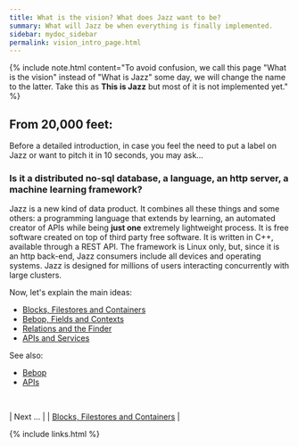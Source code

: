 ```yaml
---
title: What is the vision? What does Jazz want to be?
summary: What will Jazz be when everything is finally implemented.
sidebar: mydoc_sidebar
permalink: vision_intro_page.html
---
```


{% include note.html content="To avoid confusion, we call this page \"What is the vision\" instead of \"What is Jazz\" some day, we will
change the name to the latter. Take this as **This is Jazz** but most of it is not implemented yet." %}


## From 20,000 feet:

Before a detailed introduction, in case you feel the need to put a label on Jazz or want to pitch it in 10 seconds, you may ask...

### Is it a distributed no-sql database, a language, an http server, a machine learning framework?

Jazz is a new kind of data product. It combines all these things and some others: a programming language that extends by learning, an automated creator of APIs while being **just one** extremely lightweight process. It is free software created on top of third party free software. It is written in C++, available through a REST API. The framework is Linux only, but, since it is an http back-end, Jazz consumers include all devices and operating systems. Jazz is designed for millions of users interacting concurrently with large clusters.

Now, let's explain the main ideas:

* [Blocks, Filestores and Containers](vision_blocks_containers.html)
* [Bebop, Fields and Contexts](vision_bop_fields_contexts.html)
* [Relations and the Finder](vision_relations_finder.html)
* [APIs and Services](vision_apis_services.html)

See also:

* [Bebop](bop_ref_elements.html)
* [APIs](api_ref_elements.html)

<br/>

| <span class="label label-info">Next ...</span> |
| [Blocks, Filestores and Containers](vision_blocks_containers.html) |

{% include links.html %}
